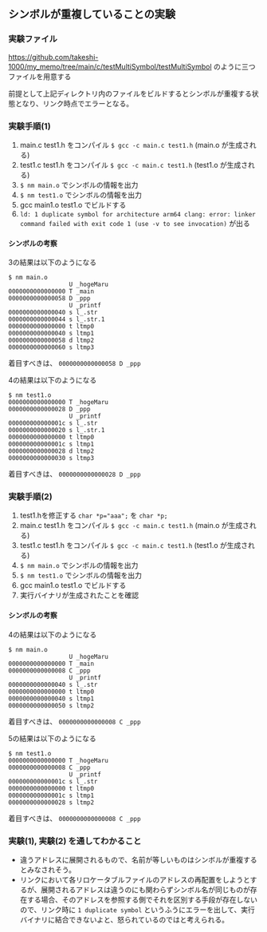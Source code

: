 ## シンボルが重複していることの実験

### 実験ファイル

https://github.com/takeshi-1000/my_memo/tree/main/c/testMultiSymbol/testMultiSymbol のように三つファイルを用意する

前提として上記ディレクトリ内のファイルをビルドするとシンボルが重複する状態となり、リンク時点でエラーとなる。

### 実験手順(1)

1. main.c test1.h をコンパイル `$ gcc -c main.c test1.h` (main.o が生成される)
2. test1.c test1.h をコンパイル `$ gcc -c main.c test1.h` (test1.o が生成される)
3. `$ nm main.o` でシンボルの情報を出力
4. `$ nm test1.o` でシンボルの情報を出力
5. gcc main1.o test1.o でビルドする
6. `ld: 1 duplicate symbol for architecture arm64 clang: error: linker command failed with exit code 1 (use -v to see invocation)` が出る

#### シンボルの考察

3の結果は以下のようになる

```
$ nm main.o
                 U _hogeMaru
0000000000000000 T _main
0000000000000058 D _ppp
                 U _printf
0000000000000040 s l_.str
0000000000000044 s l_.str.1
0000000000000000 t ltmp0
0000000000000040 s ltmp1
0000000000000058 d ltmp2
0000000000000060 s ltmp3
```

着目すべきは、 `0000000000000058 D _ppp`

4の結果は以下のようになる

```
$ nm test1.o
0000000000000000 T _hogeMaru
0000000000000028 D _ppp
                 U _printf
000000000000001c s l_.str
0000000000000020 s l_.str.1
0000000000000000 t ltmp0
000000000000001c s ltmp1
0000000000000028 d ltmp2
0000000000000030 s ltmp3
```

着目すべきは、 `0000000000000028 D _ppp` 

### 実験手順(2)

1. test1.hを修正する `char *p="aaa";` を `char *p;`
2. main.c test1.h をコンパイル `$ gcc -c main.c test1.h` (main.o が生成される)
3. test1.c test1.h をコンパイル `$ gcc -c main.c test1.h` (test1.o が生成される)
4. `$ nm main.o` でシンボルの情報を出力
5. `$ nm test1.o` でシンボルの情報を出力
6. gcc main1.o test1.o でビルドする
7. 実行バイナリが生成されたことを確認

#### シンボルの考察

4の結果は以下のようになる

```
$ nm main.o
                 U _hogeMaru
0000000000000000 T _main
0000000000000008 C _ppp
                 U _printf
0000000000000040 s l_.str
0000000000000000 t ltmp0
0000000000000040 s ltmp1
0000000000000050 s ltmp2
```

着目すべきは、 `0000000000000008 C _ppp`

5の結果は以下のようになる

```
$ nm test1.o            
0000000000000000 T _hogeMaru
0000000000000008 C _ppp
                 U _printf
000000000000001c s l_.str
0000000000000000 t ltmp0
000000000000001c s ltmp1
0000000000000028 s ltmp2
```

着目すべきは、 `0000000000000008 C _ppp`

### 実験(1), 実験(2) を通してわかること

- 違うアドレスに展開されるもので、名前が等しいものはシンボルが重複するとみなされそう。
- リンクにおいて各リロケータブルファイルのアドレスの再配置をしようとするが、展開されるアドレスは違うのにも関わらずシンボル名が同じものが存在する場合、そのアドレスを参照する側でそれを区別する手段が存在しないので、リンク時に `1 duplicate symbol` というふうにエラーを出して、実行バイナリに結合できないよと、怒られているのではと考えられる。
